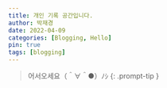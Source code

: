 ```yaml
---
title: 개인 기록 공간입니다.
author: 박재경
date: 2022-04-09 
categories: [Blogging, Hello]
pin: true
tags: [blogging]
---
```

> 어서오세요（＾∀＾●）ﾉｼ 
{: .prompt-tip }

<br>